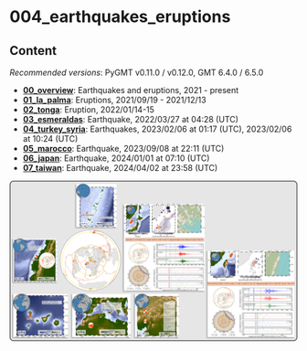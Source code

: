 # 004_earthquakes_eruptions

## Content

_Recommended versions_: PyGMT v0.11.0 / v0.12.0, GMT 6.4.0 / 6.5.0

- **[00_overview](https://github.com/yvonnefroehlich/GMT_PyGMT_plotting/tree/main/004_earthquakes_eruptions/00_overview)**: Earthquakes and eruptions, 2021 - present
- **[01_la_palma](https://github.com/yvonnefroehlich/GMT_PyGMT_plotting/tree/main/004_earthquakes_eruptions/01_la_palma)**: Eruptions, 2021/09/19 - 2021/12/13
- **[02_tonga](https://github.com/yvonnefroehlich/GMT_PyGMT_plotting/tree/main/004_earthquakes_eruptions/02_tonga)**: Eruption, 2022/01/14-15
- **[03_esmeraldas](https://github.com/yvonnefroehlich/GMT_PyGMT_plotting/tree/main/004_earthquakes_eruptions/03_esmeraldas)**: Earthquake, 2022/03/27 at 04:28 (UTC)
- **[04_turkey_syria](https://github.com/yvonnefroehlich/GMT_PyGMT_plotting/tree/main/004_earthquakes_eruptions/04_turkey_syria)**: Earthquakes, 2023/02/06 at 01:17 (UTC), 2023/02/06 at 10:24 (UTC)
- **[05_marocco](https://github.com/yvonnefroehlich/GMT_PyGMT_plotting/tree/main/004_earthquakes_eruptions/05_marocco)**: Earthquake, 2023/09/08 at 22:11 (UTC)
- **[06_japan](https://github.com/yvonnefroehlich/GMT_PyGMT_plotting/tree/main/004_earthquakes_eruptions/06_japan)**: Earthquake, 2024/01/01 at 07:10 (UTC)
- **[07_taiwan](https://github.com/yvonnefroehlich/GMT_PyGMT_plotting/tree/main/004_earthquakes_eruptions/07_taiwan)**: Earthquake, 2024/04/02 at 23:58 (UTC)

![](https://github.com/yvonnefroehlich/gmt-pygmt-plotting/raw/main/_images/github_maps_readme_04events.png)

